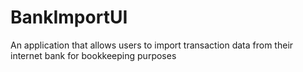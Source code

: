 # BankImportUI
An application that allows users to import transaction data from their internet bank for bookkeeping purposes
